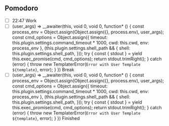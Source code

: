 ## Pomodoro

- [ ] 22:47 Work
- [ ]  (user_args) => __awaiter(this, void 0, void 0, function* () {
                        const process_env = Object.assign(Object.assign({}, process.env), user_args);
                        const cmd_options = Object.assign({ timeout: this.plugin.settings.command_timeout * 1000, cwd: this.cwd, env: process_env }, (this.plugin.settings.shell_path && {
                            shell: this.plugin.settings.shell_path,
                        }));
                        try {
                            const { stdout } = yield this.exec_promise(cmd, cmd_options);
                            return stdout.trimRight();
                        }
                        catch (error) {
                            throw new TemplaterError(`Error with User Template ${template}`, error);
                        }
                    }) Break
- [ ]   (user_args) => __awaiter(this, void 0, void 0, function* () {
                        const process_env = Object.assign(Object.assign({}, process.env), user_args);
                        const cmd_options = Object.assign({ timeout: this.plugin.settings.command_timeout * 1000, cwd: this.cwd, env: process_env }, (this.plugin.settings.shell_path && {
                            shell: this.plugin.settings.shell_path,
                        }));
                        try {
                            const { stdout } = yield this.exec_promise(cmd, cmd_options);
                            return stdout.trimRight();
                        }
                        catch (error) {
                            throw new TemplaterError(`Error with User Template ${template}`, error);
                        }
                    }) Finished